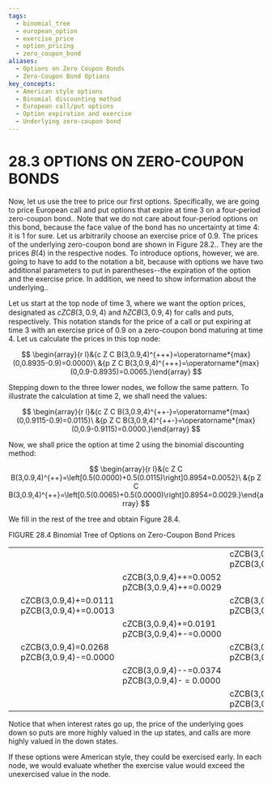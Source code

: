 ```yaml
---
tags:
  - binomial_tree
  - european_option
  - exercise_price
  - option_pricing
  - zero_coupon_bond
aliases:
  - Options on Zero Coupon Bonds
  - Zero-Coupon Bond Options
key_concepts:
  - American style options
  - Binomial discounting method
  - European call/put options
  - Option expiration and exercise
  - Underlying zero-coupon bond
---
```


# 28.3 OPTIONS ON ZERO-COUPON BONDS

Now, let us use the tree to price our first options. Specifically, we are going to price European call and put options that expire at time 3 on a four-period zero-coupon bond.. Note that we do not care about four-period options on this bond, because the face value of the bond has no uncertainty at time 4: it is 1 for sure. Let us arbitrarily choose an exercise price of 0.9. The prices of the underlying zero-coupon bond are shown in Figure 28.2.. They are the prices $B(4)$ in the respective nodes. To introduce options, however, we are. going to have to add to the notation a bit, because with options we have two additional parameters to put in parentheses--the expiration of the option and the exercise price. In addition, we need to show information about the underlying..

Let us start at the top node of time 3, where we want the option prices, designated as $c Z C B(3,0.9,4)$ and $\hbar{Z C B}(3,0.9,4)$ for calls and puts, respectively. This notation stands for the price of a call or put expiring at time 3 with an exercise price of 0.9 on a zero-coupon bond maturing at time 4. Let us calculate the prices in this top node:

$$
\begin{array}{r l}&{c Z C B(3,0.9,4)^{+++}=\operatorname*{max}(0,0.8935-0.9)=0.0000}\ &{p Z C B(3,0.9,4)^{+++}=\operatorname*{max}(0,0.9-0.8935)=0.0065.}\end{array}
$$

Stepping down to the three lower nodes, we follow the same pattern. To illustrate the calculation at time 2, we shall need the values:

$$
\begin{array}{r l}&{c Z C B(3,0.9,4)^{++-}=\operatorname*{max}(0,0.9115-0.9)=0.0115}\ &{p Z C B(3,0.9,4)^{++-}=\operatorname*{max}(0,0.9-0.9115)=0.0000.}\end{array}
$$

Now, we shall price the option at time 2 using the binomial discounting method:

$$
\begin{array}{r l}&{c Z C B(3,0.9,4)^{++}=\left[0.5(0.0000)+0.5(0.0115)\right]0.8954=0.0052}\ &{p Z C B(3,0.9,4)^{++}=\left[0.5(0.0065)+0.5(0.0000)\right]0.8954=0.0029.}\end{array}
$$

We fill in the rest of the tree and obtain Figure 28.4.

FIGURE 28.4  Binomial Tree of Options on Zero-Coupon Bond Prices


<html><body><table><tr><td colspan="2"></td><td></td><td>cZCB(3,0.9,4)+++=0.0000 pZCB(3,0.9,4)+++=0.0065</td></tr><tr><td rowspan="3"></td><td></td><td>cZCB(3,0.9,4)++=0.0052 pZCB(3,0.9,4)++=0.0029</td><td></td></tr><tr><td>cZCB(3,0.9,4)+=0.0111 pZCB(3,0.9,4)+=0.0013</td><td></td><td>cZCB(3,0.9,4)++-=0.0115 pZCB(3,0.9,4)++-=0.0000</td></tr><tr><td></td><td>cZCB(3,0.9,4)+=0.0191 pZCB(3,0.9,4)+-=0.0000</td><td></td></tr><tr><td rowspan="3"></td><td>cZCB(3,0.9,4)=0.0268 pZCB(3,0.9,4)-=0.0000</td><td></td><td>cZCB(3,0.9,4)--+=0.0299 pZCB(3,0.9,4)--+=0.0000</td></tr><tr><td></td><td>cZCB(3,0.9,4)--=0.0374 pZCB(3,0.9,4)- = 0.0000</td><td></td></tr><tr><td></td><td></td><td>cZCB(3,0.9,4)---=0.0487 pZCB(3,0.9,4)---=0.0000</td></tr></table></body></html>

Notice that when interest rates go up, the price of the underlying goes down so puts are more highly valued in the up states, and calls are more highly valued in the down states.

If these options were American style, they could be exercised early. In each node, we would evaluate whether the exercise value would exceed the unexercised value in the node.
